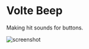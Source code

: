 # Volte Beep

Making hit sounds for buttons.

![screenshot](https://setsumi.github.io/voltebeep/screenshot.png)
